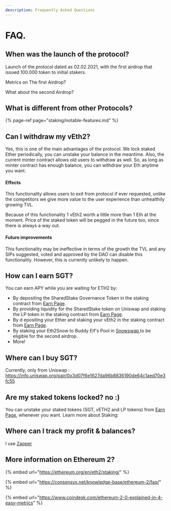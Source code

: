 ```yaml
---
description: Frequently Asked Questions
---
```


# FAQ.

## When was the launch of the protocol?

Launch of the protocol dated as 02.02.2021, with the first airdrop that issued 100.000 token to initial stakers.

Metrics on The first Airdrop?

What about the second Airdrop?

## What is different from other Protocols?

{% page-ref page="staking/notable-features.md" %}

## Can I withdraw my vEth2?

Yes, this is one of the main advantages of the protocol. We lock staked Ether periodically,  you can unstake your balance in the meantime. Also, the current minter contract allows old users to withdraw as well. So, as long as minter contract has enough balance, you can withdraw your Eth anytime you want.

#### Effects

This functionality allows users to exit from protocol if ever requested, unlike the competitors we give more value to the user experience than unhealthily growing TVL.

Because of this functionality 1 vEth2 worth a little more than 1 Eth at the moment. Price of the staked token will be pegged in the future too, since there is always a way out.

#### Future improvements

This functionality may be ineffective in terms of the growth the TVL and any SIPs suggested, voted and approved by the DAO can disable this functionality. However, this is currently unlikely to happen.

## How can I earn SGT? 

You can earn APY while you are waiting for ETH2 by:

* By depositing the SharedStake Governance Token in the staking contract from [Earn Page](https://www.sharedstake.org/earn).
* By providing liquidity for the SharedStake token on Uniswap and staking the LP token in the staking contract from [Earn Page](https://www.sharedstake.org/earn).
* By d epositing your Ether and staking your vEth2 in the staking contract from [Earn Page](https://www.sharedstake.org/earn).
* By staking your Eth2Snow to Buddy Elf's Pool in [Snowswap ](https://snowswap.org/stake)to be eligible for the second airdrop.
* More!

## Where can I buy SGT?

Currently, only from Uniswap : https://info.uniswap.org/pair/0x3d07f6e1627da96b8836190de64c1aed70e3fc55

## Are my staked tokens locked? no :\)

You can unstake your staked tokens \(SGT, vETH2 and LP tokens\) from [Earn Page](https://www.sharedstake.org/earn), whenever you want. Learn more about Staking:

## Where can I track my profit & balances?

I use [Zapper](https://zapper.fi/dashboard)

## More information on Ethereum 2?

{% embed url="https://ethereum.org/en/eth2/staking/" %}



{% embed url="https://consensys.net/knowledge-base/ethereum-2/faq/" %}



{% embed url="https://www.coindesk.com/ethereum-2-0-explained-in-4-easy-metrics" %}

